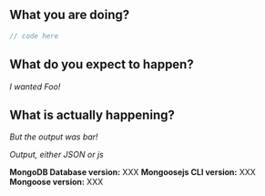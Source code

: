 <!--

Please note this is an issue tracker, not a support forum.
For general questions, please use StackOverflow or Slack.

For bugs, please fill out the template below.

-->

## What you are doing?
<!-- Post a minimal, self-contained code sample that reproduces the issue, include config and migration file(s) etc...-->

```js
// code here
```

## What do you expect to happen?
_I wanted Foo!_

## What is actually happening?
_But the output was bar!_

_Output, either JSON or js_


__MongoDB Database version:__ XXX
__Mongoosejs CLI version:__ XXX
__Mongoose version:__ XXX
